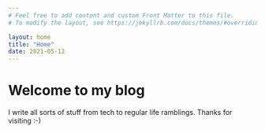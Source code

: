 ```yaml
---
# Feel free to add content and custom Front Matter to this file.
# To modify the layout, see https://jekyllrb.com/docs/themes/#overriding-theme-defaults

layout: home
title: "Home"
date: 2021-05-12
---
```


# Welcome to my blog

I write all sorts of stuff from tech to regular life ramblings. Thanks for visiting :-)
